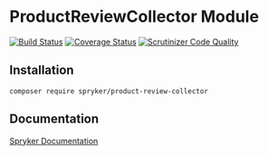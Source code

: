 # ProductReviewCollector Module
[![Build Status](https://travis-ci.org/spryker/ProductReviewCollector.svg)](https://travis-ci.org/spryker/ProductReviewCollector)
[![Coverage Status](https://coveralls.io/repos/github/spryker/ProductReviewCollector/badge.svg)](https://coveralls.io/github/spryker/ProductReviewCollector)
[![Scrutinizer Code Quality](https://scrutinizer-ci.com/g/spryker/ProductReviewCollector/badges/quality-score.png?b=master)](https://scrutinizer-ci.com/g/spryker/ProductReviewCollector/?branch=master)

## Installation

```
composer require spryker/product-review-collector
```

## Documentation

[Spryker Documentation](https://spryker.github.io)
